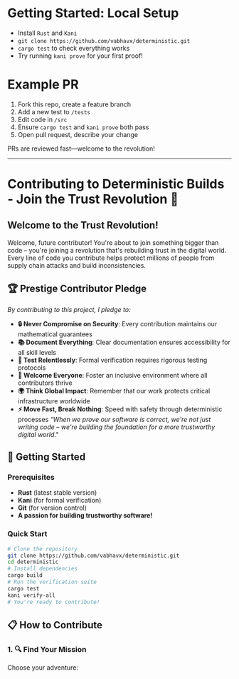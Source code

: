 # Getting Started: Local Setup

- Install `Rust` and `Kani`
- `git clone https://github.com/vabhavx/deterministic.git`
- `cargo test` to check everything works
- Try running `kani prove` for your first proof!

# Example PR

1. Fork this repo, create a feature branch
2. Add a new test to `/tests`
3. Edit code in `/src`
4. Ensure `cargo test` and `kani prove` both pass
5. Open pull request, describe your change

PRs are reviewed fast—welcome to the revolution!

---

# Contributing to Deterministic Builds - Join the Trust Revolution 🔐
## Welcome to the Trust Revolution!
Welcome, future contributor! You're about to join something bigger than code – you're joining a revolution that's rebuilding trust in the digital world. Every line of code you contribute helps protect millions of people from supply chain attacks and build inconsistencies.
## 🏆 Prestige Contributor Pledge
*By contributing to this project, I pledge to:*
- **🔒 Never Compromise on Security**: Every contribution maintains our mathematical guarantees
- **📚 Document Everything**: Clear documentation ensures accessibility for all skill levels
- **🧪 Test Relentlessly**: Formal verification requires rigorous testing protocols
- **🤝 Welcome Everyone**: Foster an inclusive environment where all contributors thrive
- **🌍 Think Global Impact**: Remember that our work protects critical infrastructure worldwide
- **⚡ Move Fast, Break Nothing**: Speed with safety through deterministic processes
*"When we prove our software is correct, we're not just writing code – we're building the foundation for a more trustworthy digital world."*
## 🚀 Getting Started
### Prerequisites
- **Rust** (latest stable version)
- **Kani** (for formal verification)
- **Git** (for version control)
- **A passion for building trustworthy software!**
### Quick Start
```bash
# Clone the repository
git clone https://github.com/vabhavx/deterministic.git
cd deterministic
# Install dependencies
cargo build
# Run the verification suite
cargo test
kani verify-all
# You're ready to contribute!
```
## 📋 How to Contribute
### 1. 🔍 Find Your Mission
Choose your adventure:
